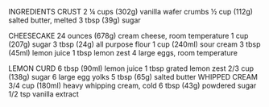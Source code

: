 INGREDIENTS
CRUST
2 ¼ cups (302g) vanilla wafer crumbs
½ cup (112g) salted butter, melted
3 tbsp (39g) sugar

CHEESECAKE
24 ounces (678g) cream cheese, room temperature
1 cup (207g) sugar
3 tbsp (24g) all purpose flour
1 cup (240ml) sour cream
3 tbsp (45ml) lemon juice
1 tbsp lemon zest
4 large eggs, room temperature

LEMON CURD
6 tbsp (90ml) lemon juice
1 tbsp grated lemon zest
2/3 cup (138g) sugar
6 large egg yolks
5 tbsp (65g) salted butter
WHIPPED CREAM
3/4 cup (180ml) heavy whipping cream, cold
6 tbsp (43g) powdered sugar
1/2 tsp vanilla extract